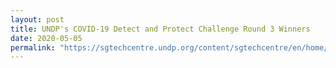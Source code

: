 ```yaml
---
layout: post
title: UNDP's COVID-19 Detect and Protect Challenge Round 3 Winners
date: 2020-05-05
permalink: "https://sgtechcentre.undp.org/content/sgtechcentre/en/home/blogs/-covid19detectprotect-challenge-announcing-round-3-winners-undp-hackster.html"
---
```

